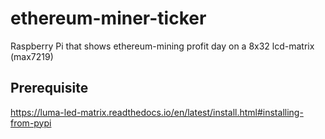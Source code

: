 # ethereum-miner-ticker
Raspberry Pi that shows ethereum-mining profit day on a 8x32 lcd-matrix (max7219)

## Prerequisite
https://luma-led-matrix.readthedocs.io/en/latest/install.html#installing-from-pypi
